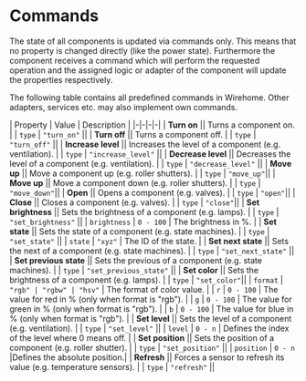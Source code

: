 # Commands

The state of all components is updated via commands only. This means that no property is changed directly (like the power state). Furthermore the component receives a command which will perform the requested operation and the assigned logic or adapter of the component will update the properties respectively.

The following table contains all predefined commands in Wirehome. Other adapters, services etc. may also implement own commands.

| Property | Value | Description |
|-|-|-|-|
| **Turn on** || Turns a component on. |
| `type` | `"turn_on"` ||
| **Turn off** || Turns a component off. |
| `type` | `"turn_off"` ||
| **Increase level** || Increases the level of a component (e.g. ventilation). |
| `type` | `"increase_level"` ||
| **Decrease level** || Decreases the level of a component (e.g. ventilation). |
| `type` | `"decrease_level"` ||
| **Move up** || Move a component up (e.g. roller shutters). |
| `type` | `"move_up"`||
| **Move up** || Move a component down (e.g. roller shutters). |
| `type` | `"move_down"`||
| **Open** || Opens a component (e.g. valves). |
| `type` | `"open"`||
| **Close** || Closes a component (e.g. valves). |
| `type` | `"close"`||
| **Set brightness** || Sets the brightness of a component (e.g. lamps). |
| `type` | `"set_brightness"` ||
| `brightness` | `0 - 100` | The brightness in %. |
| **Set state** || Sets the state of a component (e.g. state machines). |
| `type` | `"set_state"` ||
| `state` | `"xyz"` | The ID of the state. |
| **Set next state** || Sets the next of a component (e.g. state machines). |
| `type` | `"set_next_state"` ||
| **Set previous state** || Sets the previous of a component (e.g. state machines). |
| `type` | `"set_previous_state"` ||
| **Set color** || Sets the brightness of a component (e.g. lamps). |
| `type` | `"set_color"`||
| `format` | `"rgb" | "rgbw" | "hsv"` | The format of color value. |
| `r` | `0 - 100` | The value for red in % (only when format is "rgb"). |
| `g` | `0 - 100` | The value for green in % (only when format is "rgb"). |
| `b` | `0 - 100` | The value for blue in % (only when format is "rgb"). |
| **Set level** || Sets the level of a component (e.g. ventilation). |
| `type` | `"set_level"` ||
| `level` | `0 - n` | Defines the index of the level where 0 means off. |
| **Set position** || Sets the position of a component (e.g. roller shutter). |
| `type` | `"set_position"` ||
| `position` | `0 - n` |Defines the absolute position.|
| **Refresh** || Forces a sensor to refresh its value (e.g. temperature sensors). |
| `type` | `"refresh"` ||